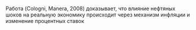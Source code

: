 Работа (Cologni, Manera, 2008) доказывает, что влияние нефтяных шоков на реальную экономику происходит через механизм инфляции и изменение процентных ставок